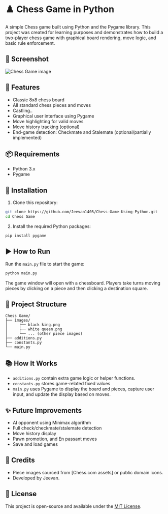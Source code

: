 # ♟️ Chess Game in Python

A simple Chess game built using Python and the Pygame library. This project was created for learning purposes and demonstrates how to build a two-player chess game with graphical board rendering, move logic, and basic rule enforcement.

## 📸 Screenshot

![Chess Game image](https://github.com/user-attachments/assets/aaf32295-a429-417d-acdb-a7eabb5e8db6)

## 📖 Features

- Classic 8x8 chess board
- All standard chess pieces and moves
- Castling..
- Graphical user interface using Pygame
- Move highlighting for valid moves
- Move history tracking (optional)
- End-game detection: Checkmate and Stalemate (optional/partially implemented)

## 📦 Requirements

- Python 3.x
- Pygame

## 🔧 Installation

1. Clone this repository:

```bash
git clone https://github.com/Jeevan1405/Chess-Game-Using-Python.git
cd Chess Game
```

2. Install the required Python packages:

```bash
pip install pygame
```

## ▶️ How to Run

Run the `main.py` file to start the game:

```bash
python main.py
```

The game window will open with a chessboard. Players take turns moving pieces by clicking on a piece and then clicking a destination square.

## 📁 Project Structure

```
Chess Game/
├── images/
│     ├── black king.png
│     ├── white queen.png
│     └── ... (other piece images)
├── additions.py
├── constants.py
└── main.py
```

## 📚 How It Works

- `additions.py` contain extra game logic or helper functions.
- `constants.py` stores game-related fixed values
- `main.py` uses Pygame to display the board and pieces, capture user input, and update the display based on moves.

## ✨ Future Improvements

- AI opponent using Minimax algorithm
- Full check/checkmate/stalemate detection
- Move history display
- Pawn promotion, and En passant moves
- Save and load games

## 🙌 Credits

- Piece images sourced from [Chess.com assets] or public domain icons.
- Developed by Jeevan.

## 📜 License

This project is open-source and available under the [MIT License](LICENSE).
